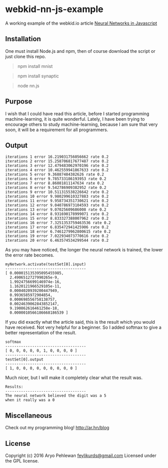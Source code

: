 # webkid-nn-js-example
A working example of the webkid.io article [Neural Networks in Javascript](http://blog.webkid.io/neural-networks-in-javascript/)

## Installation
One must install Node.js and npm, then of course download the script or just clone this repo.

> npm install mnist

> npm install synaptic

> node nn.js

## Purpose
I wish that I could have read this article, before I started programming machine-learning, it is quite wonderful. Lately, I have been trying to encourage others to study machine-learning, because I am sure that very soon, it will be a requirement for all programmers.

## Output
```
iterations 1 error 16.219031756056662 rate 0.2
iterations 2 error 15.258706817677487 rate 0.2
iterations 3 error 12.479483062970196 rate 0.2
iterations 4 error 10.462559941867633 rate 0.2
iterations 5 error 9.36887484382626 rate 0.2
iterations 6 error 9.785733186193953 rate 0.2
iterations 7 error 8.86081811147634 rate 0.2
iterations 8 error 9.542786909382952 rate 0.2
iterations 9 error 10.511315538226642 rate 0.2
iterations 10 error 9.980299610327883 rate 0.2
iterations 11 error 9.958734351730621 rate 0.2
iterations 12 error 9.040786973104593 rate 0.2
iterations 13 error 9.07025609686008 rate 0.2
iterations 14 error 8.931690178999071 rate 0.2
iterations 15 error 8.833327388007962 rate 0.2
iterations 16 error 7.3251353759463536 rate 0.2
iterations 17 error 6.835472941425906 rate 0.2
iterations 18 error 6.7461279962800615 rate 0.2
iterations 19 error 7.022934073770616 rate 0.2
iterations 20 error 6.463574534299544 rate 0.2
```

As you may have noticed, the longer the neural network is trained, the lower the error rate becomes.

```
myNetwork.activate(testSet[0].input)
------------------------------------
[ 0.000015135395095455985,
  2.4906512727990265e-9,
  1.9924756699146974e-16,
  1.1620121966529105e-11,
  0.0004020939200447949,
  0.9936585972904854,
  0.000698556758138757,
  0.0024639062843852147,
  9.190862616461258e-18,
  0.0000010566186668186539 ]
```

If you did exactly what the article said, this is the result which you would have received. Not very helpful for a beginner. So I added softmax to give a better representation of the result.

```
softmax
------------------------------------
[ 0, 0, 0, 0, 0, 1, 0, 0, 0, 0 ]
------------------------------------
testSet[0].output
------------------------------------
[ 1, 0, 0, 0, 0, 0, 0, 0, 0, 0 ]
```

Much nicer, but I will make it completely clear what the result was.

```
Results:
------------------------------------
The neural network believed the digit was a 5
when it really was a 0
```

## Miscellaneous
Check out my programming blog! http://ar.hn/blog

## License
Copyright (c) 2016 Aryo Pehlewan feylikurds@gmail.com 
Licensed under the GPL license.
